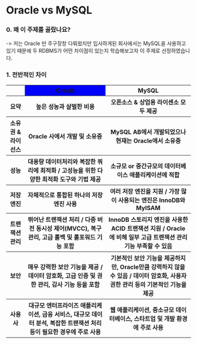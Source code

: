 # Oracle vs MySQL    

### 0. 왜 이 주제를 골랐나요?   
-> 저는 Oracle 만 주구장창 다뤄왔지만 입사하게된 회사에서는 MySQL을 사용하고 있기 때문에 두 RDBMS가 어떤 차이점이 있는지 학습해보고자 이 주제로 선정하였습니다.

### 1. 전반적인 차이
<table>
  <tr>
    <th></th>
    <th style="background : blue">Oracle</th>
    <th>MySQL</th>
  </tr>
  <tr>
    <th>요약</th>
    <th>높은 성농과 살벌한 비용</th>
    <th>오픈소스 & 상업용 라이센소 모두 제공</th>
  </tr>
  <tr>
    <th>소유권 & 라이선스</th>
    <th>Oracle 사에서 개발 및 소유중</th>
    <th>MySQL AB에서 개발되었으나 현재는 Oracle에서 소유중</th>
  </tr>
  <tr>
    <th>성능</th>
    <th>대용량 데이터처리와 복잡한 쿼리에 최적화 / 고성능을 위한 다양한 최적화 도구와 기법 제공</th>
    <th>소규모 or 중간규모의 데이터베이스 애플리케이션에 적합</th>
  </tr>
  <tr>
    <th>저장엔진</th>
    <th>자체적으로 통합된 하나의 저장 엔진 사용</th>
    <th>여러 저장 엔진을 지원 / 가장 많이 사용되는 엔진은 InnoDB와 MyISAM</th>
  </tr>
  <tr>
    <th>트랜잭션 관리</th>
    <th>뛰어난 트랜잭션 처리 / 다중 버전 동시성 제어(MVCC),  복구관리, 고급 롤백 및 롤포워드 기능 포함</th>
    <th>InnoDB 스토리지 엔진을 사용한 ACID 트랜잭션 지원 / Oracle에 비해 일부 고급 트랜잭션 관리 기능 부족할 수 있음</th>
  </tr>
  <tr>
    <th>보안</th>
    <th>매우 강력한 보안 기능을 제공 / 데이터 암호화, 고급 인증 및 권한 관리, 감사 기능 등을 포함</th>
    <th>기본적인 보안 기능을 제공하지만, Oracle만큼 강력하지 않을 수 있음 / 데이터 암호화, 사용자 권한 관리 등의 기본적인 기능을 제공</th>
  </tr>
  <tr>
    <th>사용 사</th>
    <th>대규모 엔터프라이즈 애플리케이션, 금융 서비스, 대규모 데이터 분석, 복잡한 트랜잭션 처리 등이 필요한 경우에 주로 사용</th>
    <th>웹 애플리케이션, 중소규모 데이터베이스, 스타트업 및 개발 환경에 주로 사용</th>
  </tr>
</table>

